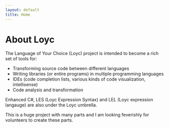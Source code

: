 ```yaml
---
layout: default
title: Home
---
```

# About Loyc

The Language of Your Choice (Loyc) project is intended to become a rich set of tools for:

- Transforming source code between different languages
- Writing libraries (or entire programs) in multiple programming languages
- IDEs (code completion lists, various kinds of code visualization, intellisense)
- Code analysis and transformation

Enhanced C#, LES (Loyc Expression Syntax) and LEL (Loyc expression langauge) are also under the Loyc umbrella.

This is a huge project with many parts and I am looking feverishly for volunteers to create these parts.
